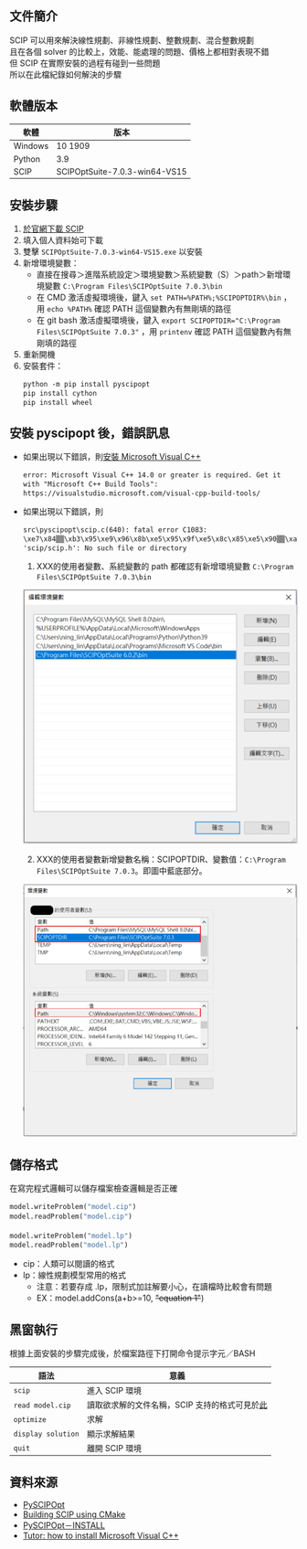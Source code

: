 ## 文件簡介
SCIP 可以用來解決線性規劃、非線性規劃、整數規劃、混合整數規劃  
且在各個 solver 的比較上，效能、能處理的問題、價格上都相對表現不錯  
但 SCIP 在實際安裝的過程有碰到一些問題      
所以在此檔紀錄如何解決的步驟  

## 軟體版本
軟體|版本
---|---
Windows|10 1909
Python|3.9
SCIP|SCIPOptSuite-7.0.3-win64-VS15

## 安裝步驟
1. [於官網下載 SCIP](https://www.scipopt.org/index.php#download)
2. 填入個人資料始可下載
3. 雙擊 `SCIPOptSuite-7.0.3-win64-VS15.exe` 以安裝
4. 新增環境變數：
    * 直接在搜尋＞進階系統設定＞環境變數＞系統變數（S）＞path＞新增環境變數 `C:\Program Files\SCIPOptSuite 7.0.3\bin`
    * 在 CMD 激活虛擬環境後，鍵入 `set PATH=%PATH%;%SCIPOPTDIR%\bin` ，用 `echo %PATH%` 確認 PATH 這個變數內有無剛填的路徑
    * 在 git bash 激活虛擬環境後，鍵入 `export SCIPOPTDIR="C:\Program Files\SCIPOptSuite 7.0.3"` ，用 `printenv` 確認 PATH 這個變數內有無剛填的路徑
6. 重新開機
7. 安裝套件：
    ```
    python -m pip install pyscipopt
    pip install cython
    pip install wheel
    ```

## 安裝 pyscipopt 後，錯誤訊息
* 如果出現以下錯誤，則[安裝 Microsoft Visual C++](https://visualstudio.microsoft.com/visual-cpp-build-tools/) 
  ```
  error: Microsoft Visual C++ 14.0 or greater is required. Get it with "Microsoft C++ Build Tools": https://visualstudio.microsoft.com/visual-cpp-build-tools/
  ```
* 如果出現以下錯誤，則
  ```
  src\pyscipopt\scip.c(640): fatal error C1083: \xe7\x84▒▒\xb3\x95\xe9\x96\x8b\xe5\x95\x9f\xe5\x8c\x85\xe5\x90▒▒\xaa\x94▒\x88: 'scip/scip.h': No such file or directory
  ```
  1. XXX的使用者變數、系統變數的 path 都確認有新增環境變數 `C:\Program Files\SCIPOptSuite 7.0.3\bin`
    
    ![](https://github.com/yuning-lin/SideProjects/blob/main/LinearProgramming/Pictures/SCIP_add_env_var.PNG)
    
  2. XXX的使用者變數新增變數名稱：SCIPOPTDIR、變數值：`C:\Program Files\SCIPOptSuite 7.0.3`。即圖中藍底部分。
    
    ![](https://github.com/yuning-lin/SideProjects/blob/main/LinearProgramming/Pictures/SCIP_add_path.PNG)
   
## 儲存格式
在寫完程式邏輯可以儲存檔案檢查邏輯是否正確  
```python
model.writeProblem("model.cip")
model.readProblem("model.cip")

model.writeProblem("model.lp") 
model.readProblem("model.lp")
```
* cip：人類可以閱讀的格式
* lp：線性規劃模型常用的格式
   * 注意：若要存成 .lp，限制式加註解要小心，在讀檔時比較會有問題
   * EX：model.addCons(a+b>=10, ~~"equation 1"~~)

## 黑窗執行
根據上面安裝的步驟完成後，於檔案路徑下打開命令提示字元／BASH  

|語法|意義|
|----|----|
|`scip`|進入 SCIP 環境|
|`read model.cip`|讀取欲求解的文件名稱，SCIP 支持的格式可見於[此](https://www.scipopt.org/doc-3.1.0/html/FAQ.php)|
|`optimize`|求解|
|`display solution`|顯示求解結果|
|`quit`|離開 SCIP 環境|

## 資料來源
* [PySCIPOpt](https://github.com/scipopt/PySCIPOpt)
* [Building SCIP using CMake](https://www.scipopt.org/doc/html/md_INSTALL.php#CMAKE)
* [PySCIPOpt－INSTALL](https://github.com/scipopt/PySCIPOpt/blob/master/INSTALL.md)
* [Tutor: how to install Microsoft Visual C++](https://stackoverflow.com/questions/64261546/python-cant-install-packages)
